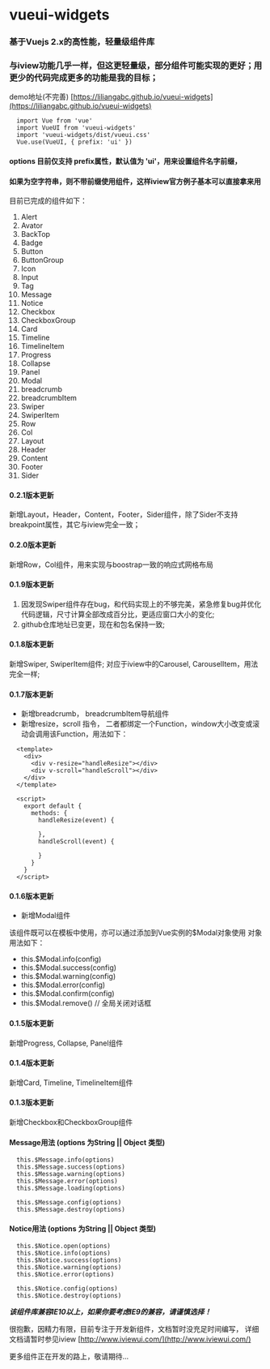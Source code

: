 # vueui-widgets

### 基于Vuejs 2.x的高性能，轻量级组件库

### 与iview功能几乎一样，但这更轻量级，部分组件可能实现的更好；用更少的代码完成更多的功能是我的目标；

demo地址(不完善) [https://liliangabc.github.io/vueui-widgets](https://liliangabc.github.io/vueui-widgets)

```
  import Vue from 'vue'
  import VueUI from 'vueui-widgets'
  import 'vueui-widgets/dist/vueui.css'
  Vue.use(VueUI, { prefix: 'ui' })
```

#### options 目前仅支持 prefix属性，默认值为 'ui'，用来设置组件名字前缀，
#### 如果为空字符串，则不带前缀使用组件，这样iview官方例子基本可以直接拿来用


目前已完成的组件如下：

1. Alert
2. Avator
3. BackTop
4. Badge
5. Button
6. ButtonGroup
7. Icon
8. Input
9. Tag
10. Message
11. Notice
12. Checkbox
13. CheckboxGroup
14. Card
15. Timeline
16. TimelineItem
17. Progress
18. Collapse
19. Panel
20. Modal
21. breadcrumb
22. breadcrumbItem
23. Swiper
24. SwiperItem
25. Row
26. Col
27. Layout
28. Header
29. Content
30. Footer
31. Sider

#### 0.2.1版本更新
新增Layout，Header，Content，Footer，Sider组件，除了Sider不支持breakpoint属性，其它与iview完全一致；

#### 0.2.0版本更新
新增Row，Col组件，用来实现与boostrap一致的响应式网格布局

#### 0.1.9版本更新
1. 因发现Swiper组件存在bug，和代码实现上的不够完美，紧急修复bug并优化代码逻辑，尺寸计算全部改成百分比，更适应窗口大小的变化;
2. github仓库地址已变更，现在和包名保持一致;

#### 0.1.8版本更新

新增Swiper, SwiperItem组件; 对应于iview中的Carousel, CarouselItem，用法完全一样;

#### 0.1.7版本更新

+ 新增breadcrumb， breadcrumbItem导航组件
+ 新增resize，scroll 指令， 二者都绑定一个Function，window大小改变或滚动会调用该Function，用法如下： 

```
  <template>
    <div>
      <div v-resize="handleResize"></div>
      <div v-scroll="handleScroll"></div>
    </div>
  </template>

  <script>
    export default {
      methods: {
        handleResize(event) {

        },
        handleScroll(event) {

        }
      }
    }
  </script>
```

#### 0.1.6版本更新

+ 新增Modal组件

该组件既可以在模板中使用，亦可以通过添加到Vue实例的$Modal对象使用
对象用法如下：

 + this.$Modal.info(config)
 + this.$Modal.success(config)
 + this.$Modal.warning(config)
 + this.$Modal.error(config)
 + this.$Modal.confirm(config)
 + this.$Modal.remove()  // 全局关闭对话框

#### 0.1.5版本更新

新增Progress, Collapse, Panel组件

#### 0.1.4版本更新

新增Card, Timeline, TimelineItem组件

#### 0.1.3版本更新

新增Checkbox和CheckboxGroup组件

#### Message用法 (options 为String || Object 类型)

```
  this.$Message.info(options)
  this.$Message.success(options)
  this.$Message.warning(options)
  this.$Message.error(options)
  this.$Message.loading(options)

  this.$Message.config(options)
  this.$Message.destroy(options)
```

#### Notice用法 (options 为String || Object 类型)

```
  this.$Notice.open(options)
  this.$Notice.info(options)
  this.$Notice.success(options)
  this.$Notice.warning(options)
  this.$Notice.error(options)

  this.$Notice.config(options)
  this.$Notice.destroy(options)
```
***该组件库兼容IE10以上，如果你要考虑IE9的兼容，请谨慎选择！***

很抱歉，因精力有限，目前专注于开发新组件，文档暂时没充足时间编写，
详细文档请暂时参见iview [http://www.iviewui.com/](http://www.iviewui.com/)


更多组件正在开发的路上，敬请期待...